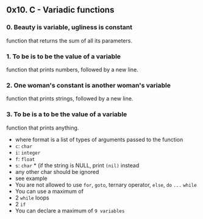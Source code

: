 0x10. C - Variadic functions
---
### 0. Beauty is variable, ugliness is constant
function that returns the sum of all its parameters.
### 1. To be is to be the value of a variable
function that prints numbers, followed by a new line.
### 2. One woman's constant is another woman's variable
function that prints strings, followed by a new line.
### 3. To be is a to be the value of a variable
function that prints anything.
* where format is a list of types of arguments passed to the function
 * ```c```: ```char```
 * ```i```: ```integer```
 * ```f```: ```float```
 * ```s```: ```char``` * (if the string is NULL, print ```(nil)``` instead
 * any other char should be ignored
 * see example
* You are not allowed to use ```for```, ```goto```, ternary operator, ```else```, ```do``` ```...``` ```while```
* You can use a maximum of
 * 2 ```while``` loops
 * 2 ```if```
* You can declare a maximum of ```9 variables```